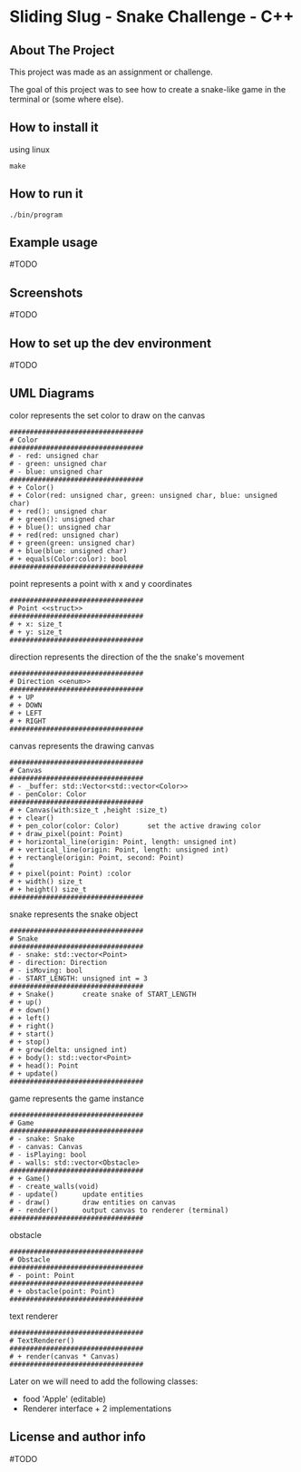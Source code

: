# Sliding Slug - Snake Challenge - C++
## About The Project
This project was made as an assignment or challenge.

The goal of this project was to see how to create a snake-like game in the terminal or (some where else).

## How to install it
using linux
```
make
```
## How to run it
```
./bin/program
```
## Example usage
#TODO 

## Screenshots
#TODO

## How to set up the dev environment
#TODO 

## UML Diagrams

color represents the set color to draw on the canvas
```
#################################
# Color
#################################
# - red: unsigned char
# - green: unsigned char
# - blue: unsigned char
#################################
# + Color()
# + Color(red: unsigned char, green: unsigned char, blue: unsigned char)
# + red(): unsigned char
# + green(): unsigned char
# + blue(): unsigned char
# + red(red: unsigned char)
# + green(green: unsigned char)
# + blue(blue: unsigned char)
# + equals(Color:color): bool
#################################
```

point represents a point with x and y coordinates
```
#################################
# Point <<struct>>
#################################
# + x: size_t
# + y: size_t
#################################
```

direction represents the direction of the the snake's movement
```
#################################
# Direction <<enum>>
#################################
# + UP
# + DOWN
# + LEFT
# + RIGHT
#################################
```

canvas represents the drawing canvas
```
#################################
# Canvas
#################################
# - _buffer: std::Vector<std::vector<Color>>
# - penColor: Color
#################################
# + Canvas(with:size_t ,height :size_t)
# + clear()
# + pen_color(color: Color)       set the active drawing color
# + draw_pixel(point: Point)
# + horizontal_line(origin: Point, length: unsigned int)
# + vertical_line(origin: Point, length: unsigned int)
# + rectangle(origin: Point, second: Point)
#
# + pixel(point: Point) :color
# + width() size_t
# + height() size_t
#################################
```

snake represents the snake object
```
#################################
# Snake
#################################
# - snake: std::vector<Point>
# - direction: Direction
# - isMoving: bool
# - START_LENGTH: unsigned int = 3
#################################
# + Snake()       create snake of START_LENGTH
# + up()
# + down()
# + left()
# + right()
# + start()
# + stop()
# + grow(delta: unsigned int)
# + body(): std::vector<Point>
# + head(): Point
# + update()
#################################
```

game represents the game instance
```
#################################
# Game
#################################
# - snake: Snake
# - canvas: Canvas
# - isPlaying: bool
# - walls: std::vector<Obstacle>
#################################
# + Game()
# - create_walls(void)
# - update()      update entities
# - draw()        draw entities on canvas
# - render()      output canvas to renderer (terminal)
#################################
```

obstacle
```
#################################
# Obstacle
#################################
# - point: Point
#################################
# + obstacle(point: Point)
#################################
```

text renderer
```
#################################
# TextRenderer()
#################################
# + render(canvas * Canvas)      
#################################
```

Later on we will need to add the following classes:

* food 'Apple' (editable)
* Renderer interface + 2 implementations

## License and author info
#TODO 